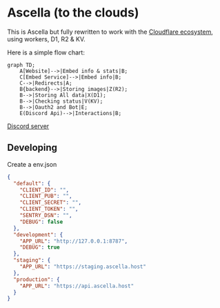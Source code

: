 # Ascella (to the clouds)

This is Ascella but fully rewritten to work with the [Cloudflare ecosystem](https://cloudflare.com/), using workers, D1, R2 & KV.

Here is a simple flow chart:

```mermaid
graph TD;
    A[Website]-->|Embed info & stats|B;
    C[Embed Service]-->|Embed info|B;
    C-->|Redirects|A;
    B{backend}-->|Storing images|Z(R2);
    B-->|Storing All data|X(D1);
    B-->|Checking status|V(KV);
    B-->|Oauth2 and Bot|E;
    E(Discord Api)-->|Interactions|B;
```

[Discord server](https://discord.gg/BDxd9AuHpr)

## Developing

Create a env.json

```json
{
  "default": {
    "CLIENT_ID": "",
    "CLIENT_PUB": "",
    "CLIENT_SECRET": "",
    "CLIENT_TOKEN": "",
    "SENTRY_DSN": "",
    "DEBUG": false
  },
  "development": {
    "APP_URL": "http://127.0.0.1:8787",
    "DEBUG": true
  },
  "staging": {
    "APP_URL": "https://staging.ascella.host"
  },
  "production": {
    "APP_URL": "https://api.ascella.host"
  }
}
```
